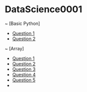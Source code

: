 # DataScience0001
~ [Basic Python]
- [Question 1](https://github.com/Yashika-Kadiyan/DataScience0001/issues/1)
- [Question 2](https://github.com/Yashika-Kadiyan/DataScience0001/issues/2)

~ [Array]
- [Question 1](https://github.com/Yashika-Kadiyan/DataScience0001/issues/4)
- [Question 2](https://github.com/Yashika-Kadiyan/DataScience0001/issues/5)
- [Question 3](https://github.com/Yashika-Kadiyan/DataScience0001/issues/6)
- [Question 4](https://github.com/Yashika-Kadiyan/DataScience0001/issues/7)
- [Question 5]()
- 
